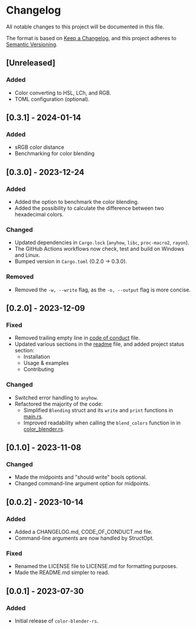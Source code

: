 # Changelog

All notable changes to this project will be documented in this file.

The format is based on [Keep a Changelog](https://keepachangelog.com/),
and this project adheres to [Semantic Versioning](https://semver.org/).

## \[Unreleased\]

### Added

  - Color converting to HSL, LCh, and RGB.
  - TOML configuration (optional).

## \[0.3.1\] - 2024-01-14

### Added

  - sRGB color distance
  - Benchmarking for color blending

## \[0.3.0\] - 2023-12-24

### Added

  - Added the option to benchmark the color blending.
  - Added the possibility to calculate the difference between two hexadecimal
    colors.

### Changed

  - Updated dependencies in `Cargo.lock` (`anyhow`, `libc`, `proc-macro2`, `rayon`).
  - The GitHub Actions workflows now check, test and build on Windows and Linux.
  - Bumped version in `Cargo.toml` (0.2.0 -\> 0.3.0).

### Removed

  - Removed the `-w, --write` flag, as the `-o, --output` flag is more concise.

## \[0.2.0\] - 2023-12-09

### Fixed

  - Removed trailing empty line in [code of conduct](CODE_OF_CONDUCT.md) file.
  - Updated various sections in the [readme](README.md) file, and added project status section:
    - Installation
    - Usage & examples
    - Contributing

### Changed

  - Switched error handling to `anyhow`.
  - Refactored the majority of the code:
    - Simplified `Blending` struct and its `write` and `print` functions in [main.rs](src/main.rs).
    - Improved readability when calling the `blend_colors` function in in [color_blender.rs](src/color_blender.rs).

## \[0.1.0\] - 2023-11-08

### Changed

  - Made the midpoints and "should write" bools optional.
  - Changed command-line argument option for midpoints.

## \[0.0.2\] - 2023-10-14

### Added

  - Added a CHANGELOG.md, CODE\_OF\_CONDUCT.md file.
  - Command-line arguments are now handled by StructOpt.

### Fixed

  - Renamed the LICENSE file to LICENSE.md for formatting purposes.
  - Made the README.md simpler to read.

## \[0.0.1\] - 2023-07-30

### Added

  - Initial release of `color-blender-rs`.

